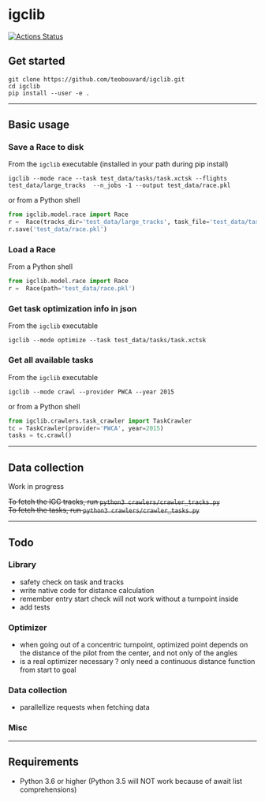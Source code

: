 # igclib

[![Actions Status](https://github.com/teobouvard/igclib/workflows/build/badge.svg)](https://github.com/teobouvard/igclib/actions)

## Get started

```{shell}
git clone https://github.com/teobouvard/igclib.git
cd igclib
pip install --user -e .
```
---

## Basic usage

### Save a Race to disk

From the `igclib` executable (installed in your path during pip install)

```shell
igclib --mode race --task test_data/tasks/task.xctsk --flights test_data/large_tracks  --n_jobs -1 --output test_data/race.pkl
```

or from a Python shell

```python
from igclib.model.race import Race
r =  Race(tracks_dir='test_data/large_tracks', task_file='test_data/tasks/task.xctsk', n_jobs=-1)
r.save('test_data/race.pkl')
```

### Load a Race

From a Python shell

```python
from igclib.model.race import Race
r =  Race(path='test_data/race.pkl')
```

### Get task optimization info in json

From the `igclib` executable

```shell
igclib --mode optimize --task test_data/tasks/task.xctsk
```

### Get all available tasks

From the `igclib` executable

```shell
igclib --mode crawl --provider PWCA --year 2015
```

or from a Python shell

```python
from igclib.crawlers.task_crawler import TaskCrawler
tc = TaskCrawler(provider='PWCA', year=2015)
tasks = tc.crawl()
```


---

## Data collection

Work in progress

~~To fetch the IGC tracks, run `python3 crawlers/crawler_tracks.py`~~   
~~To fetch the tasks, run `python3 crawlers/crawler_tasks.py`~~

---

## Todo

### Library

* safety check on task and tracks 
* write native code for distance calculation
* remember entry start check will not work without a turnpoint inside
* add tests

### Optimizer

* when going out of a concentric turnpoint, optimized point depends on the distance of the pilot from the center, and not only of the angles
* is a real optimizer necessary ? only need a continuous distance function from start to goal

### Data collection

* parallellize requests when fetching data

### Misc

---

## Requirements

* Python 3.6 or higher (Python 3.5 will NOT work because of await list comprehensions)
